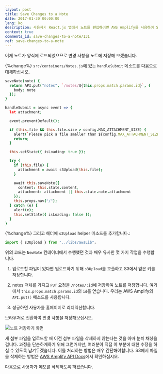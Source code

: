 ```yaml
---
layout: post
title: Save Changes to a Note
date: 2017-01-30 00:00:00
lang: ko
description: 사용자가 React.js 앱에서 노트를 편집하려면 AWS Amplify를 사용하여 Serverless 백엔드 API에 PUT 요청을해야합니다. 또한 파일을 S3에 직접 업로드하고 노트에 첨부 파일로 추가 할 수 있어야합니다.
context: true
comments_id: save-changes-to-a-note/131
ref: save-changes-to-a-note
---
```


이제 노트가 양식에 로드되었으므로 변경 사항을 노트에 저장해 보겠습니다.

{%change%} `src/containers/Notes.js`에 있는 `handleSubmit` 메소드를 다음으로 대체하십시오.

```coffee
saveNote(note) {
  return API.put("notes", `/notes/${this.props.match.params.id}`, {
    body: note
  });
}

handleSubmit = async event => {
  let attachment;

  event.preventDefault();

  if (this.file && this.file.size > config.MAX_ATTACHMENT_SIZE) {
    alert(`Please pick a file smaller than ${config.MAX_ATTACHMENT_SIZE/1000000} MB.`);
    return;
  }

  this.setState({ isLoading: true });

  try {
    if (this.file) {
      attachment = await s3Upload(this.file);
    }

    await this.saveNote({
      content: this.state.content,
      attachment: attachment || this.state.note.attachment
    });
    this.props.nav("/");
  } catch (e) {
    alert(e);
    this.setState({ isLoading: false });
  }
}

```

{%change%} 그리고 헤더에 `s3Upload` helper 메소드를 추가합니다.:

```js
import { s3Upload } from "../libs/awsLib";
```

위의 코드는 `NewNote` 컨테이너에서 수행했던 것과 매우 유사한 몇 가지 작업을 수행합니다.

1. 업로드할 파일이 있다면 업로드하기 위해 `s3Upload`를 호출하고 S3에서 얻은 키를 저장합니다.

2. notes 객체를 가지고 `PUT` 요청을 `/notes/:id`에 저장하여 노트를 저장합니다. 여기에서 `this.props.match.params.id`의 `id`를 얻습니다. 우리는 AWS Amplify의 `API.put()` 메소드를 사용합니다.

3. 성공하면 사용자를 홈페이지로 리디렉션합니다.

브라우저로 전환하여 변경 사항을 저장해보십시오.

![노트 저장하기 화면](/assets/notes-page-saving.png)

새 첨부 파일을 업로드할 때 이전 첨부 파일을 삭제하지 않는다는 것을 아마 눈치 채셨을겁니다. 과정을 단순하게하기 위해 그런거지만, 여러분이 직접 이 부분에 대한 수정을 하실 수 있도록 남겨두겠습니다. 이를 처리하는 방법은 매우 간단해야합니다. S3에서 파일을 삭제하는 방법은 [AWS Amplify API Docs](https://aws.github.io/aws-amplify/api/classes/storageclass.html#remove)에서 확인하십시오.

다음으로 사용자가 메모를 삭제하도록 하겠습니다.
